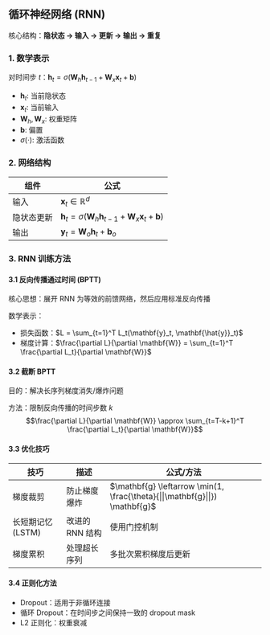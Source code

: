 
## 循环神经网络 (RNN)

核心结构：**隐状态 → 输入 → 更新 → 输出 → 重复**

### 1. 数学表示

对时间步 $t$：$\mathbf{h}_t = \sigma(\mathbf{W}_h\mathbf{h}_{t-1} + \mathbf{W}_x\mathbf{x}_t + \mathbf{b})$

- $\mathbf{h}_t$: 当前隐状态
- $\mathbf{x}_t$: 当前输入
- $\mathbf{W}_h, \mathbf{W}_x$: 权重矩阵
- $\mathbf{b}$: 偏置
- $\sigma(\cdot)$: 激活函数

### 2. 网络结构

| 组件 | 公式 |
|------|------|
| 输入 | $\mathbf{x}_t \in \mathbb{R}^d$ |
| 隐状态更新 | $\mathbf{h}_t = \sigma(\mathbf{W}_h\mathbf{h}_{t-1} + \mathbf{W}_x\mathbf{x}_t + \mathbf{b})$ |
| 输出 | $\mathbf{y}_t = \mathbf{W}_o\mathbf{h}_t + \mathbf{b}_o$ |


### 3. RNN 训练方法

#### 3.1 反向传播通过时间 (BPTT)

核心思想：展开 RNN 为等效的前馈网络，然后应用标准反向传播

数学表示：
- 损失函数：$L = \sum_{t=1}^T L_t(\mathbf{y}_t, \mathbf{\hat{y}}_t)$
- 梯度计算：$\frac{\partial L}{\partial \mathbf{W}} = \sum_{t=1}^T \frac{\partial L_t}{\partial \mathbf{W}}$

#### 3.2 截断 BPTT

目的：解决长序列梯度消失/爆炸问题

方法：限制反向传播的时间步数 $k$
$$\frac{\partial L}{\partial \mathbf{W}} \approx \sum_{t=T-k+1}^T \frac{\partial L_t}{\partial \mathbf{W}}$$

#### 3.3 优化技巧

| 技巧 | 描述 | 公式/方法 |
|------|------|-----------|
| 梯度裁剪 | 防止梯度爆炸 | $\mathbf{g} \leftarrow \min(1, \frac{\theta}{\|\|\mathbf{g}\|\|}) \mathbf{g}$ |
| 长短期记忆 (LSTM) | 改进的 RNN 结构 | 使用门控机制 |
| 梯度累积 | 处理超长序列 | 多批次累积梯度后更新 |

#### 3.4 正则化方法

- Dropout：适用于非循环连接
- 循环 Dropout：在时间步之间保持一致的 dropout mask
- L2 正则化：权重衰减

